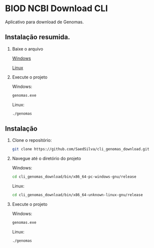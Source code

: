 # BIOD NCBI Download CLI

Aplicativo para download de Genomas.

## Instalação resumida.

1. Baixe o arquivo

   [Windows](https://github.com/SaedSilva/cli_genomas_download/raw/refs/heads/main/bin/x86_64-pc-windows-gnu/release/genomas.exe)
   
   [Linux](https://github.com/SaedSilva/cli_genomas_download/raw/refs/heads/main/bin/x86_64-unknown-linux-gnu/release/genomas)

2. Execute o projeto
   
   Windows:
   ```bash
   genomas.exe
   ```
   
   Linux:
   ```bash
   ./genomas
   ```

## Instalação

1. Clone o repositório:
   ```bash
   git clone https://github.com/SaedSilva/cli_genomas_download.git
   
2. Navegue até o diretório do projeto
   
   Windows:
   ```bash
   cd cli_genomas_download/bin/x86_64-pc-windows-gnu/release
   ```
   
   Linux:
   ```bash
   cd cli_genomas_download/bin/x86_64-unknown-linux-gnu/release
   ```

3. Execute o projeto
   
   Windows:
   ```bash
   genomas.exe
   ```
   
   Linux:
   ```bash
   ./genomas
   ```
   

